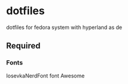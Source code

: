 # dotfiles
dotfiles for fedora system with hyperland as de

## Required
### Fonts 
 IosevkaNerdFont
 font Awesome
